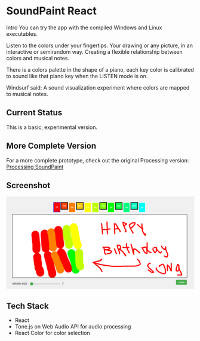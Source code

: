 # SoundPaint React
Intro
You can try the app with the compiled Windows and Linux executables.

Listen to the colors under your fingertips. 
Your drawing or any picture, in an interactive or semirandom way. Creating a flexible relationship between colors and musical notes.

There is a colors palette in the shape of a piano, each key color is calibrated to sound like that piano key when the LISTEN mode is on.

Windsurf said: 
A sound visualization experiment where colors are mapped to musical notes.

## Current Status
This is a basic, experimental version.

## More Complete Version
For a more complete prototype, check out the original Processing version:
[Processing SoundPaint](https://github.com/zvuho/SoundPaint)

## Screenshot

![Screenshot](snapshot.png)

## Tech Stack
- React
- Tone.js on Web Audio API for audio processing
- React Color for color selection
